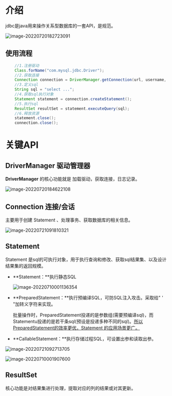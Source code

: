 # 介绍

jdbc是java用来操作关系型数据库的一套API，是规范。

![image-20220720182723091](https://lizhuo-file.oss-cn-hangzhou.aliyuncs.com/img/image-20220720182723091.png)

## 使用流程

```java
    //1.注册驱动
    Class.forName("com.mysql.jdbc.Driver");
    //2.获取连接
    Connection connection = DriverManager.getConnection(url, username, password);
    //3.定义sql
    String sql = "select ...";
    //4.获取sql执行对象
    Statement statement = connection.createStatement();
    //5.执行sql
    ResultSet resultSet = statement.executeQuery(sql);
    //6.释放资源
    statement.close();
    connection.close();
```

# 关键API

## DriverManager 驱动管理器

 **DriverManager** 的核心功能就是 加载驱动，获取连接，日志记录。

![image-20220720184622108](https://lizhuo-file.oss-cn-hangzhou.aliyuncs.com/img/image-20220720184622108.png)



## Connection 连接/会话

主要用于创建 Statement 、处理事务、获取数据库的相关信息。

![image-20220721091810321](https://lizhuo-file.oss-cn-hangzhou.aliyuncs.com/img/image-20220721091810321.png)



## Statement

Statement 是sql的可执行对象，用于执行查询和修改、获取sql结果集、以及设计结果集的返回规模。

+ **Statement：**执行静态SQL

  ![image-20220710001136354](https://lizhuo-file.oss-cn-hangzhou.aliyuncs.com/img/image-20220710001136354.png)

+ **PreparedStatement：**执行预编译SQL，可防SQL注入攻击。采取给" ' "加转义字符来实现。

  批量操作时，PreparedStatement投递的是参数组(需要预编译sql)，而Statementu投递的是若干条sql(预设是投递多种不同的sql)。<u>所以PreparedStatement的效率更优，Statement 的应用场景更广。</u>

+ **CallableStatement：**执行存储过程SQL，可设置出参和读取出参。

![image-20220721092713705](https://lizhuo-file.oss-cn-hangzhou.aliyuncs.com/img/image-20220721092713705.png)

![image-20220710001907600](https://lizhuo-file.oss-cn-hangzhou.aliyuncs.com/img/image-20220710001907600.png)



## ResultSet

核心功能是对结果集进行处理，提取对应的列的结果或对其更新。